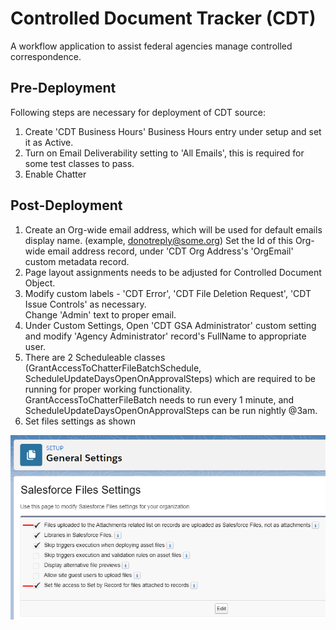 # Controlled Document Tracker (CDT)

A workflow application to assist federal agencies manage controlled correspondence.

## Pre-Deployment

Following steps are necessary for deployment of CDT source:

1. Create 'CDT Business Hours' Business Hours entry under setup and set it as Active.
2. Turn on Email Deliverability setting to 'All Emails', this is required for some test classes to pass.
3. Enable Chatter

## Post-Deployment

1. Create an Org-wide email address, which will be used for default emails display name. (example,
donotreply@some.org)
    Set the Id of this Org-wide email address record, under 'CDT Org Address's 'OrgEmail' custom metadata record.
1. Page layout assignments needs to be adjusted for Controlled Document Object.
1. Modify custom labels - 'CDT Error', 'CDT File Deletion Request', 'CDT Issue Controls' as necessary.  
Change 'Admin' text to proper email.
1. Under Custom Settings, Open 'CDT GSA Administrator' custom setting and modify 'Agency Administrator' record's FullName to appropriate user.
1. There are 2 Scheduleable classes (GrantAccessToChatterFileBatchSchedule, ScheduleUpdateDaysOpenOnApprovalSteps) which are required to be running for proper working functionality.  GrantAccessToChatterFileBatch needs to run every 1 minute, and ScheduleUpdateDaysOpenOnApprovalSteps can be run nightly @3am.
1. Set files settings as shown

![file settings specific to CDT App](./img/FilesSettings.PNG)
